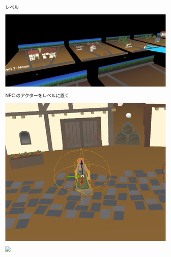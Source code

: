 レベル

![](playlogic/level.png)

NPC のアクターをレベルに置く

![](playlogic/npc-placed.png)

![](playlogic/npc-on-list.png)

